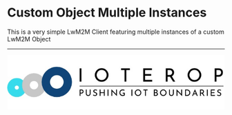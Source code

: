 # Custom Object Multiple Instances

This is a very simple LwM2M Client featuring multiple instances of a custom LwM2M Object

------------------------------------------------------------

![IoTerop Logo](../../.images/IoTerop_logo.jpg)
